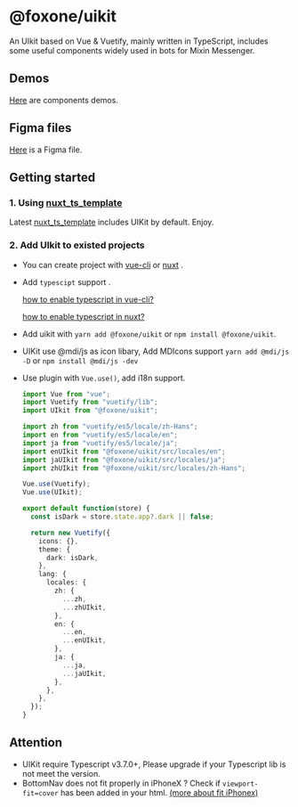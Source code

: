 # @foxone/uikit

An UIkit based on Vue & Vuetify, mainly written in TypeScript, includes some useful components widely used in bots for Mixin Messenger.

## Demos

[Here](http://foxone-uikit-demos.s3-website-us-east-1.amazonaws.com/) are components demos.

## Figma files

[Here](https://www.figma.com/file/LyLtRYpUtY5BjlndvCkmNB/UIKit-Components?node-id=0%3A1) is a Figma file.

## Getting started

### 1. Using [nuxt_ts_template](https://github.com/fox-one/nuxt_ts_template/)

Latest [nuxt_ts_template](https://github.com/fox-one/nuxt_ts_template/) includes UIKit by default. Enjoy.

### 2. Add UIkit to existed projects

- You can create project with [vue-cli](https://cli.vuejs.org/zh/guide/) or [nuxt](https://nuxtjs.org/) .

- Add `typescipt` support .

  [how to enable typescript in vue-cli?](https://cn.vuejs.org/v2/guide/typescript.html)

  [how to enable typescript in nuxt?](https://nuxtjs.org/guide/typescript)

- Add uikit with `yarn add @foxone/uikit` or `npm install @foxone/uikit`.

- UIKit use @mdi/js as icon libary, Add MDIcons support `yarn add @mdi/js -D` or `npm install @mdi/js -dev`

- Use plugin with `Vue.use()`, add i18n support.

  ```typescript
  import Vue from "vue";
  import Vuetify from "vuetify/lib";
  import UIkit from "@foxone/uikit";

  import zh from "vuetify/es5/locale/zh-Hans";
  import en from "vuetify/es5/locale/en";
  import ja from "vuetify/es5/locale/ja";
  import enUIkit from "@foxone/uikit/src/locales/en";
  import jaUIkit from "@foxone/uikit/src/locales/ja";
  import zhUIkit from "@foxone/uikit/src/locales/zh-Hans";

  Vue.use(Vuetify);
  Vue.use(UIkit);

  export default function(store) {
    const isDark = store.state.app?.dark || false;

    return new Vuetify({
      icons: {},
      theme: {
        dark: isDark,
      },
      lang: {
        locales: {
          zh: {
            ...zh,
            ...zhUIkit,
          },
          en: {
            ...en,
            ...enUIkit,
          },
          ja: {
            ...ja,
            ...jaUIkit,
          },
        },
      },
    });
  }
  ```

## Attention

- UIKit require Typescript v3.7.0+, Please upgrade if your Typescript lib is not meet the version.
- BottomNav does not fit properly in iPhoneX ? Check if `viewport-fit=cover` has been added in your html. [(more about fit iPhonex)](https://aotu.io/notes/2017/11/27/iphonex/index.html)

